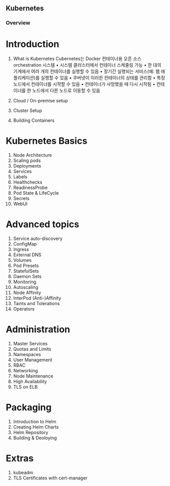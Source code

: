 ## Kubernetes




### Overview

# Introduction
1. What is Kubernetes
Cubernetes는 Docker 컨테이너용 오픈 소스 orchestration 시스템
• 시스템 클러스터에서 컨테이너 스케줄링 가능
• 한 대의 기계에서 여러 개의 컨테이너를 실행할 수 있음
• 장기간 실행되는 서비스(예: 웹 애플리케이션)를 실행할 수 있음
• 쿠버넷이 이러한 컨테이너의 상태를 관리함
• 특정 노드에서 컨테이너를 시작할 수 있음
• 컨테이너가 사망했을 때 다시 시작됨
• 컨테이너를 한 노드에서 다른 노드로 이동할 수 있음

2. Cloud / On-premise setup
3. Cluster Setup
4. Building Containers

# Kubernetes Basics
1. Node Architecture
2. Scaling pods
3. Deployments
4. Services
5. Labels
6. Healthchecks
7. ReadinessProbe
8. Pod State & LifeCycle
9. Secrets
10. WebUI

# Advanced topics
1. Service auto-discovery
2. ConfigMap
3. Ingress
4. External DNS
5. Volumes
6. Pod Presets
7. StatefulSets
8. Daemon Sets
9. Monitoring
10. Autoscaling
11. Node Affinity
12. InterPod (Anti-)Affinity
13. Taints and Tolerations
14. Operators

# Administration
1. Master Services
2. Quotas and Limits
3. Namespaces
4. User Management
5. RBAC
6. Networking
7. Node Maintenance
8. High Availability
9. TLS on ELB

# Packaging
1. Introduction to Helm
2. Creating Helm Charts
3. Helm Repository
4. Building & Deoloying

# Extras
1. kubeadm
2. TLS Certificates with cert-manager
